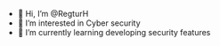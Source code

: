 - 👋 Hi, I’m @RegturH
- 👀 I’m interested in Cyber security 
- 🌱 I’m currently learning developing security features
